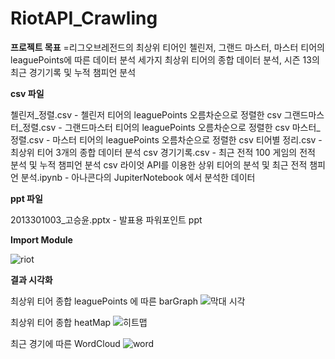 # RiotAPI_Crawling

 **프로젝트 목표** 
  =리그오브레전드의 최상위 티어인 첼린저, 그랜드 마스터, 마스터 티어의 leaguePoints에 따른 데이터 분석
   세가지 최상위 티어의 종합 데이터 분석, 시즌 13의 최근 경기기록 및 누적 챔피언 분석

 **csv 파일**
 
  첼린저_정렬.csv - 첼린저 티어의 leaguePoints 오름차순으로 정렬한 csv
  그랜드마스터_정렬.csv - 그랜드마스터 티어의 leaguePoints 오름차순으로 정렬한 csv
  마스터_정렬.csv - 마스터 티어의  leaguePoints 오름차순으로 정렬한 csv
  티어별 정리.csv - 최상위 티어 3개의 종합 데이터 분석 csv
  경기기록.csv - 최근 전적 100 게임의 전적 분석 및 누적 챔피언 분석 csv
  라이엇 API를 이용한 상위 티어의 분석 및 최근 전적 챔피언 분석.ipynb - 아나콘다의 JupiterNotebook 에서 분석한 데이터
  
 **ppt 파일**
 
  2013301003_고승윤.pptx - 발표용 파워포인트  ppt


 **Import Module**
 
![riot](https://user-images.githubusercontent.com/40010002/71067419-d4bb5500-21b7-11ea-9c73-4509bf5a545f.png)

 **결과 시각화**
 
  최상위 티어 종합 leaguePoints 에 따른 barGraph
 ![막대 시각](https://user-images.githubusercontent.com/40010002/71067643-40052700-21b8-11ea-8301-2176a9da1ffa.png)
 
  최상위 티어 종합 heatMap
 ![히트맵](https://user-images.githubusercontent.com/40010002/71067645-41ceea80-21b8-11ea-8064-a7827fb6ccc2.png)
 
  최근 경기에 따른 WordCloud
 ![word](https://user-images.githubusercontent.com/40010002/71067651-44314480-21b8-11ea-971e-a33b3f231400.png)
